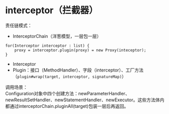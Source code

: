 interceptor（拦截器）
================
责任链模式：
- InterceptorChain（洋葱模型，一层包一层）
```
for(Interceptor interceptor : list) { 
    proxy = interceptor.plugin(proxy) = new Proxy(inteceptor); 
}
```
- Interceptor
- Plugin：接口（MethodHandler）、字段（interceptor）、工厂方法（`plugin#wrap(target, interceptor, signatureMap)`）

调用场景：  
Configuration对象中四个创建方法：newParameterHandler、newResultSetHandler、newStatementHandler、newExecutor。这些方法体内都通过interceptorChain.pluginAll(target)包装一层后再返回。
